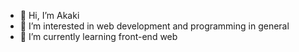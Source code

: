 - 👋 Hi, I’m Akaki
- 👀 I’m interested in web development and programming in general
- 🌱 I’m currently learning front-end web

<!---
Akaki16/Akaki16 is a ✨ special ✨ repository because its `README.md` (this file) appears on your GitHub profile.
You can click the Preview link to take a look at your changes.
--->
